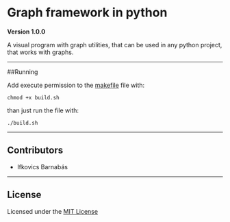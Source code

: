 # Graph framework in python

**Version 1.0.0**

A visual program with graph utilities, that can be used in any python project, that works with graphs.

---

##Running

Add execute permission to the [makefile](build.sh) file with:
```
chmod +x build.sh
```

than just run the file with:
```
./build.sh
```

---

## Contributors

- Ifkovics Barnabás

---

## License

Licensed under the [MIT License](LICENSE)
